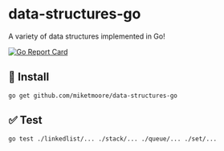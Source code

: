 # data-structures-go

A variety of data structures implemented in Go!

[![Go Report Card](https://goreportcard.com/badge/github.com/miketmoore/linked-list-go)](https://goreportcard.com/report/github.com/miketmoore/linked-list-go)

## :sunrise: Install

```
go get github.com/miketmoore/data-structures-go
```

## :white_check_mark: Test

```
go test ./linkedlist/... ./stack/... ./queue/... ./set/...
```

